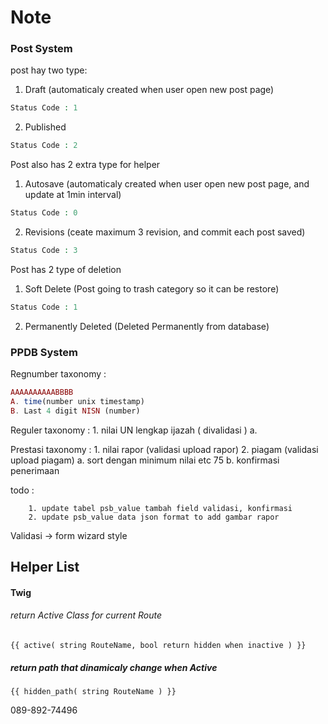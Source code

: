 Note
===========
### Post System
post hay two type:
1. Draft (automaticaly created when user open new post page)
```php
Status Code : 1
```
2. Published
```php
Status Code : 2
```
Post also has 2 extra type for helper
1. Autosave (automaticaly created when user open new post page, and update at 1min interval)
```php
Status Code : 0
```
2. Revisions (ceate maximum 3 revision, and commit each post saved)
```php
Status Code : 3
```
Post has 2 type of deletion
1. Soft Delete (Post going to trash category so it can be restore)
```php
Status Code : 1
```
2. Permanently Deleted (Deleted Permanently from database)

### PPDB System
Regnumber taxonomy :
```php
AAAAAAAAAABBBB
A. time(number unix timestamp)
B. Last 4 digit NISN (number)
```

Reguler taxonomy :
    1. nilai UN lengkap ijazah ( divalidasi )
    a.

Prestasi taxonomy :
    1. nilai rapor (validasi upload rapor)
    2. piagam (validasi upload piagam)
    a. sort dengan minimum nilai etc 75
    b. konfirmasi penerimaan


todo : 
```todo
    1. update tabel psb_value tambah field validasi, konfirmasi
    2. update psb_value data json format to add gambar rapor
```

Validasi -> form wizard style

## Helper List
#### Twig
###### return Active Class for current Route

```Twig
{{ active( string RouteName, bool return hidden when inactive ) }}
```

##### return path that dinamicaly change when Active
```Twig
{{ hidden_path( string RouteName ) }}
```




089-892-74496
